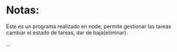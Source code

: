 # Notas:

Este es un programa realizado en node, permite gestionar las tareas cambiar el estado de tareas, dar de baja(eliminar).

...

